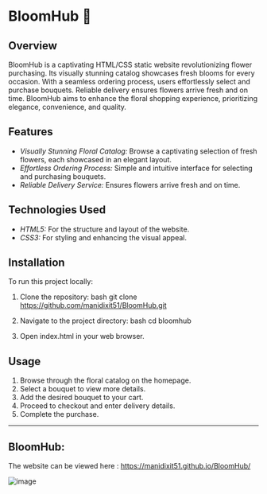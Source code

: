 # BloomHub 🌷

## Overview
BloomHub is a captivating HTML/CSS static website revolutionizing flower purchasing. Its visually stunning catalog showcases fresh blooms for every occasion. With a seamless ordering process, users effortlessly select and purchase bouquets. Reliable delivery ensures flowers arrive fresh and on time. BloomHub aims to enhance the floral shopping experience, prioritizing elegance, convenience, and quality.

## Features
- *Visually Stunning Floral Catalog:* Browse a captivating selection of fresh flowers, each showcased in an elegant layout.
- *Effortless Ordering Process:* Simple and intuitive interface for selecting and purchasing bouquets.
- *Reliable Delivery Service:* Ensures flowers arrive fresh and on time.

## Technologies Used
- *HTML5:* For the structure and layout of the website.
- *CSS3:* For styling and enhancing the visual appeal.

## Installation
To run this project locally:
1. Clone the repository:
    bash
    git clone https://github.com/manidixit51/BloomHub.git
    
2. Navigate to the project directory:
    bash
    cd bloomhub
    
3. Open index.html in your web browser.

## Usage
1. Browse through the floral catalog on the homepage.
2. Select a bouquet to view more details.
3. Add the desired bouquet to your cart.
4. Proceed to checkout and enter delivery details.
5. Complete the purchase.


---
## BloomHub:

The website can be viewed here : https://manidixit51.github.io/BloomHub/

 
 ![image](https://github.com/manidixit51/BloomHub/assets/133573718/0e8582fd-3427-456b-ac0b-fcc1ec7a5fd0)

